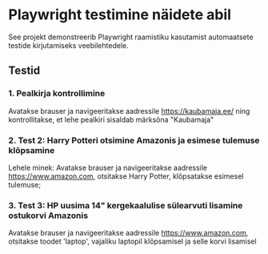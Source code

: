 # Playwright testimine näidete abil

See projekt demonstreerib Playwright raamistiku kasutamist automaatsete testide kirjutamiseks veebilehtedele.

## Testid
### 1. Pealkirja kontrollimine
Avatakse brauser ja navigeeritakse aadressile https://kaubamaja.ee/ ning kontrollitakse, 
et lehe pealkiri sisaldab märksõna "Kaubamaja" 

### 2. Test 2: Harry Potteri otsimine Amazonis ja esimese tulemuse klõpsamine
Lehele minek: Avatakse brauser ja navigeeritakse aadressile https://www.amazon.com, otsitakse Harry Potter,
 klõpsatakse esimesel tulemuse;

 ### 3. Test 3: HP uusima 14" kergekaalulise sülearvuti lisamine ostukorvi Amazonis
 Avatakse brauser ja navigeeritakse aadressile https://www.amazon.com, otsitakse toodet 'laptop',
 vajaliku laptopil klõpsamisel ja selle korvi lisamisel